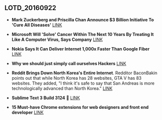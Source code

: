 ## LOTD_20160922

- **Mark Zuckerberg and Priscilla Chan Announce $3 Billion Initiative To 'Cure All Diseases'** [LINK][1]

- **Microsoft Will 'Solve' Cancer Within The Next 10 Years By Treating It Like A Computer Virus, Says Company** [LINK][2]

- **Nokia Says It Can Deliver Internet 1,000x Faster Than Google Fiber** [LINK][3]

- **Why we should just simply call ourselves Hackers** [LINK][4]

- **Reddit Brings Down North Korea's Entire Internet**. Redditor BaconBakin points out that while North Korea has 28 websites, GTA V has 83 websites. They added, "I think it's safe to say that San Andreas is more technologically advanced than North Korea." [LINK][5]

- **Sublime Text 3 Build 3124** 🎉 [LINK][6]

- **15 Must-have Chrome extensions for web designers and front end developer** [LINK][7]



[1]: https://tech.slashdot.org/story/16/09/21/1958249/mark-zuckerberg-and-priscilla-chan-announce-3-billion-initiative-to-cure-all-diseases
[2]: https://news.slashdot.org/story/16/09/20/2111240/microsoft-will-solve-cancer-within-the-next-10-years-by-treating-it-like-a-computer-virus-says-company
[3]: https://tech.slashdot.org/story/16/09/21/2026240/nokia-says-it-can-deliver-internet-1000x-faster-than-google-fiber
[4]: https://medium.com/@foobar.systems/why-we-should-just-simply-call-ourselves-hackers-366a4374a572#.i97nenaiy
[5]: https://news.slashdot.org/story/16/09/21/2110242/reddit-brings-down-north-koreas-entire-internet
[6]: https://www.sublimetext.com/blog/articles/sublime-text-3-build-3124
[7]: https://medium.muz.li/15-must-have-chrome-extensions-for-web-designers-and-front-end-developer-b12c1bd9490c#.ejj9uohxy